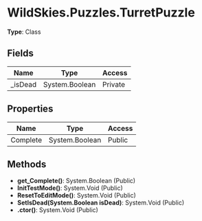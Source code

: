 ﻿# WildSkies.Puzzles.TurretPuzzle

**Type**: Class

## Fields

| Name | Type | Access |
|------|------|--------|
| _isDead | System.Boolean | Private |

## Properties

| Name | Type | Access |
|------|------|--------|
| Complete | System.Boolean | Public |

## Methods

- **get_Complete()**: System.Boolean (Public)
- **InitTestMode()**: System.Void (Public)
- **ResetToEditMode()**: System.Void (Public)
- **SetIsDead(System.Boolean isDead)**: System.Void (Public)
- **.ctor()**: System.Void (Public)

